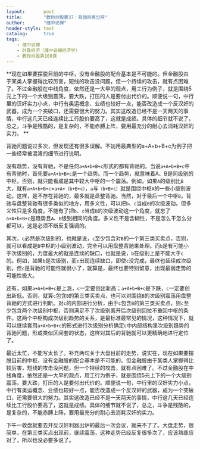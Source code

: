 ```yaml
---
layout:       post
title:        "教你炒股票37：背驰的再分辨"
author:       "缠中说禅"
header-style: text
catalog:      true
tags:
    - 缠中说禅
    - 时政经济（缠中说禅经济学）
    - 教你炒股票108课
---
```


**现在如果要摆脱目前的中枢，没有金融股的配合基本是不可能的。但金融股由于某类人掌握得比较厉害，短线的攻击没问题，但一个持续的攻击，就有点困难了。不过金融股在中线角度，依然还是一大早的观点，用工行为例子，就是围绕5元上下的一个大级别震荡，要大跌，打压的人是要付出代价的。顺便说一句，中行里的汉奸实力小点，中行有奥运概念、业绩也较好一点，能否改造成一个反汉奸的武器，成为一个突破口，还需要很大的努力。其实这改造已经不是一天两天的事情，中行这几天已经连续比工行股价要高了，这就是成绩。具体的细节就不说了，总之，斗争是残酷的，是复杂的，不能赤膊上阵，要用最充分的耐心去消耗汉奸的实力。 **

背驰问题说过多次，但发现还有很多误解。不妨用最典型的a+A+b+B+c为例子把一些经常被混淆的细节进行说明。

没有趋势，没有背驰，不是任何`a+A+b+B+c`形式的都有背驰的。当说`a+A+b+B+c`中有背驰时，首先要`a+A+b+B+c`是一个趋势。而一个趋势，就意味着A、B是同级别的中枢，否则，就只能看成是其中较大中枢的一个震荡。例如，如果`A`的级别比`B`大，就有`a+A+b+B+c`=`a+A+（b+B+c）`，`a`与`（b+B+c）`就是围绕中枢`A`的一些小级别波动。这样，是不存在背驰的，最多就是盘整背驰。当然，对于最后一个中枢`B`，背驰与盘整背驰有很多类似的地方，用多义性，可以把`b`、`c`当成`B`的次级波动。但多义性只是多角度，不能有了把`b`、`c`当成`B`的次级波动这一个角度，就忘了`a+A+b+B+c`是趋势且`A`、`B`级别相同的角度。多义性不是含糊性，不是怎么干怎么分都可以，这是必须不断反复强调的。

其次，`c`必然是次级别的，也就是说，`c`至少包含对`B`的一个第三类买卖点，否则，就可以看成是`B`中枢的小级别波动，完全可以用盘整背驰来处理。而`b`是有可能小于次级别的，力度最大的就是连续的缺口，也就是说，`b`在级别上是不能大于`c`的。例如，如果`b`是次级别，而`c`出现连续缺口，即使`c`没完成，最终也延续成次级别，但`c`是背驰的可能性就很小了，就算是，最终也要特别留意，出现最弱走势的可能性极大。

还有，如果`a+A+b+B+c`是上涨，`c`一定要创出新高；`a+A+b+B+c`是下跌，`c`一定要创出新低。否则，就算`c`包含`B`的第三类买卖点，也可以对围绕`B`的次级别震荡用盘整背驰的方式进行判断。对`c`的内部进行分析，由于`c`包含`B`的第三类买卖点，则`c`至少包含两个次级别中枢，否则满足不了次级别离开后次级别回拉不重回中枢的条件。这两个中枢构成次级别趋势的关系，是最标准最常见的情况，这种情况下，就可以继续套用`a+A+b+B+c`的形式进行次级别分析确定`c`中内部结构里次级别趋势的背驰问题，形成类似区间套的状态，这样对其后的背驰就可以更精确地进行定位了。

最近太忙，不能写太长了。补充两句关于大盘目前的走势，说实在，现在如果要摆脱目前的中枢，没有金融股的配合基本是不可能的。但金融股由于某类人掌握得比较厉害，短线的攻击没问题，但一个持续的攻击，就有点困难了。不过金融股在中线角度，依然还是一大早的观点，用工行为例子，就是围绕5元上下的一个大级别震荡，要大跌，打压的人是要付出代价的。顺便说一句，中行里的汉奸实力小点，中行有奥运概念、业绩也较好一点，能否改造成一个反汉奸的武器，成为一个突破口，还需要很大的努力。其实这改造已经不是一天两天的事情，中行这几天已经连续比工行股价要高了，这就是成绩。具体的细节就不说了，总之，斗争是残酷的，是复杂的，不能赤膊上阵，要用最充分的耐心去消耗汉奸的实力。

下午一收盘就要去开反汉奸利器出炉的最后一次会议，就来不了了。大盘走势，很简单，在第三类买点出现前，继续震荡，这种走势已经反复很多次了，应该熟练应对了，所以也没必要多说了。
